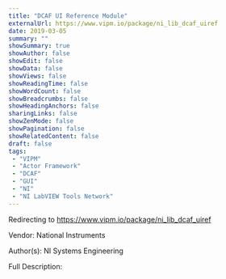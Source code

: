 ```yaml
---
title: "DCAF UI Reference Module"
externalUrl: https://www.vipm.io/package/ni_lib_dcaf_uiref
date: 2019-03-05
summary: ""
showSummary: true
showAuthor: false
showEdit: false
showData: false
showViews: false
showReadingTime: false
showWordCount: false
showBreadcrumbs: false
showHeadingAnchors: false
sharingLinks: false
showZenMode: false
showPagination: false
showRelatedContent: false
draft: false
tags:
 - "VIPM"
 - "Actor Framework"
 - "DCAF"
 - "GUI"
 - "NI"
 - "NI LabVIEW Tools Network"
---
```


Redirecting to https://www.vipm.io/package/ni_lib_dcaf_uiref

Vendor: National Instruments

Author(s): NI Systems Engineering
 
Full Description:
